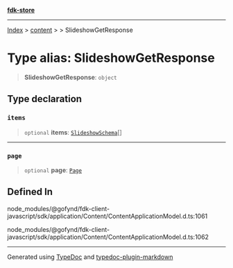 [**fdk-store**](../../../README.md)
***

[Index](../../../API.md) > [content](../../README.md) > [<internal>](../README.md) > SlideshowGetResponse

# Type alias: SlideshowGetResponse

> **SlideshowGetResponse**: `object`

## Type declaration

### `items`

> `optional` **items**: [`SlideshowSchema`](type-alias.SlideshowSchema.md)[]

***

### `page`

> `optional` **page**: [`Page`](type-alias.Page.md)

## Defined In

node\_modules/@gofynd/fdk-client-javascript/sdk/application/Content/ContentApplicationModel.d.ts:1061

node\_modules/@gofynd/fdk-client-javascript/sdk/application/Content/ContentApplicationModel.d.ts:1062

***
Generated using [TypeDoc](https://typedoc.org/) and [typedoc-plugin-markdown](https://www.npmjs.com/package/typedoc-plugin-markdown)
